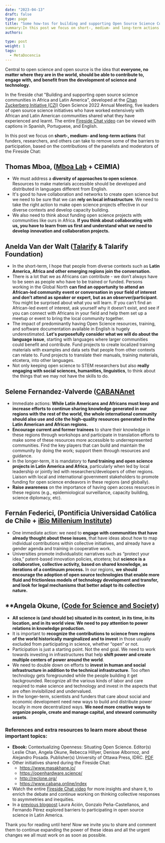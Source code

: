 ```yaml
---
date: "2023-04-13"
draft: false
type: page
title: "Some how-tos for building and supporting Open Source Science Communities in Africa and Latin America"
summary:In this post we focus on short-, medium- and long-term actions that funders, researchers, and others can take to remove some of the barriers to participation, based on the contributions of the panelists and moderators of the Fireside Chat developed at the CZI Open Science 2022 Annual Meeting.
authors: 

type: post
weight: 1
tags: 
  - MetaDocencia
---
```



Central to open science and open source is the idea that **everyone, no matter where they are in the world, should be able to contribute to, engage with, and benefit from the development of science and technology**. 

In the fireside chat "Building and supporting open source science communities in Africa and Latin America", developed at the [Chan Zuckerberg Initiative (CZI)](https://chanzuckerberg.com/) Open Science 2022 Annual Meeting, five leaders of open source science initiatives who have worked extensively with African and Latin American communities shared what they have experienced and learnt. The entire [Fireside Chat video](https://fast.wistia.com/embed/channel/g4orlbms5g?wchannelid=g4orlbms5g&wmediaid=v0er0tmgdi) can be viewed with captions in Spanish, Portuguese, and English.

In this post we focus on **short-, medium- and long-term actions** that funders, researchers, and others can take to remove some of the barriers to participation, based on the contributions of the panelists and moderators of the Fireside Chat:

## **Thomas Mboa, ([Mboa Lab](https://website-mboalab.vercel.app/) + CEIMIA)**

- We must address a **diversity of approaches to open science**. Resources to make materials accessible should be developed and distributed in languages different from English.
- It's good to have collaboration and networks to create open science but we need to be sure that we can **rely on local infrastructure**. We need to take the right action to make open science projects effective in our diverse contexts and develop capacity building.
- We also need to think about funding open science projects with communities like ours in Africa. **If you think about collaborating with us, you have to learn from us first and understand what we need to develop innovation and collaboration projects.**
 
## **Anelda Van der Walt ([Talarify](https://www.talarify.co.za/) & Talarify Foundation)**

- In the short-term, I hope that people from diverse contexts such as **Latin America, Africa and other emerging regions join the conversation.**
- There is a lot that we as Africans can contribute - we don’t always have to be seen as people who have to be trained or funded. Persons working in the Global North **can find an opportunity to attend an African-led community event or conversation in your field of interest and don’t attend as speaker or expert, but as an observer/participant**. You might be surprised about what you will learn. If you can’t find an African-led event of interest, ask yourself why it doesn’t exist, and see if you can connect with Africans in your field and help them set up a meetup or event to bring the local community together.
- The impact of predominantly having Open Science resources, training, and software documentation available in English is hugely underestimated. **Let's purposefully consider what we will do about the language issue**, starting with languages where larger communities could benefit and contribute. Fund projects to create localized training materials with examples and data sets that people from other contexts can relate to. Fund projects to translate their manuals, training materials, etcetera, into other languages.
- Not only keeping open science to STEM researchers but also **really engaging with social sciences, humanities, linguistics**, to think about the things that we may not have the skills to do. 

## **Selene Fernandez-Valverde ([CABANAnet](https://www.cabana.online/index)** 

- Immediate actions: **While Latin Americans and Africans must keep and increase efforts to continue sharing knowledge generated in our regions with the rest of the world, the whole international community should also use and cite the high-quality resources generated in the Latin American and African regions.**
- **Encourage current and former trainees** to share their knowledge in these regions through workshops and participate in translation efforts to make some of these resources more accessible to underrepresented communities. Find the key players that can build and maintain the community by doing the work; support them through resources and guidance. 
- In the longer-term, it is mandatory to **fund training and open science projects in Latin America and Africa**, particularly when led by local leadership or jointly led with researchers/developers of other regions. Liaison with local and international government stakeholders to promote funding for open science endeavors in these regions (and globally). 
- **Raise awareness** on the importance of having open access resources in these regions (e.g., epidemiological surveillance, capacity building, science diplomacy, etc).

## **Fernán Federici, (Pontificia Universidad Católica de Chile + [iBio Millenium Institute](https://www.ibio.cl/en/))**

- One immediate action: we need to **engage with communities that have already thought about these issues**, that have ideas about how to map individual contributions within collective initiatives, and already have a gender agenda and training in cooperative work.
- Universities promote individualistic narratives such as “protect your idea,” patent-based innovation policies, etcetera; but **science is a collaborative, collective activity, based on shared knowledge, as iterations of a continuum process.** In our regions, **we should encourage the adoption of open source technologies that enable more fluid and frictionless models of technology development and transfer, and look for legal mechanisms that better adapt to its collective nature.**

## **Angela Okune, ([Code for Science and Society](https://www.codeforsociety.org/))

- **All science is (and should be) situated in its context, in its time, in its location, and in its world view. We need to pay attention to power relations in knowledge production.**
- It is important to **recognize the contributions to science from regions of the world historically marginalized and to invest** in those usually excluded from participating in science, whether “open” or not.
- Participation is just a starting point. Not the end goal. We need to work towards investing in infrastructures that help **shift power and create multiple centers of power around the world**.
- We need to double down on efforts to **invest in human and social infrastructure in addition to the technical infrastructure**. Too often technology gets foregrounded while the people building it get backgrounded. Recognize all the various kinds of labor and care required to make science and technology and invest in the aspects that are often invisibilized and undervalued.
- In the longer-term, scientists and funders that care about social and economic development need new ways to build and distribute power locally in more decentralized ways. **We need more creative ways to organize people, create and manage capital, and steward community assets**. 


### References and extra resources to learn more about these important topics:
- **Ebook:** Contextualizing Openness: Situating Open Science. Editor(s) Leslie Chan, Angela Okune, Rebecca Hillyer, Denisse Albornoz, and Alejandro Posada. Publisher(s) University of Ottawa Press, IDRC. [PDF](https://idl-bnc-idrc.dspacedirect.org/bitstream/handle/10625/58201/contextualizing.pdf?sequence=2&isAllowed=y)
- Other initiatives shared during the Fireside Chat: 
  - https://www.masakhane.io/ 
  - https://openhardware.science/ 
  - http://reclone.org/ 
  - https://www.cabana.online/index 
- Watch the entire [Fireside Chat video](https://fast.wistia.com/embed/channel/g4orlbms5g?wchannelid=g4orlbms5g&wmediaid=v0er0tmgdi) for more insights and share it, to enrich the debate and continue working on thinking collective responses to asymmetries and inequities.
- In a [previous blogpost](https://www.metadocencia.org/en/post/open-science-latin-america) Laura Ación, Gonzalo Peña-Castellanos, and Fernando Pérez explored barriers to participating in open source science in Latin America. 

Thank you for reading until here! Now we invite you to share and comment them to continue expanding the power of these ideas and all the urgent changes we all must work on as soon as possible.
